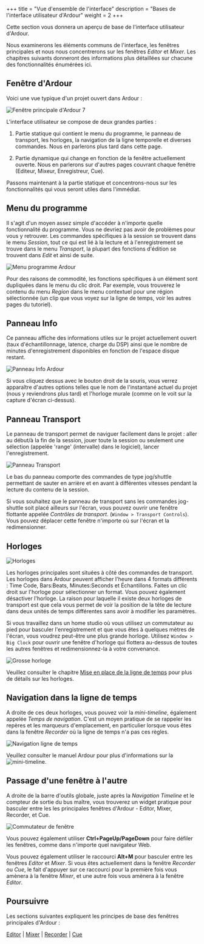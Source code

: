 +++
title = "Vue d'ensemble de l'interface"
description = "Bases de l'interface utilisateur d'Ardour"
weight = 2
+++

Cette section vous donnera un aperçu de base de l'interface utilisateur d'Ardour.

Nous examinerons les éléments communs de l'interface, les fenêtres principales et nous nous concentrerons sur les fenêtres _Editor_ et _Mixer_. Les chapitres suivants donneront des informations plus détaillées sur chacune des fonctionnalités énumérées ici.

## Fenêtre d'Ardour

Voici une vue typique d'un projet ouvert dans Ardour :

![Fenêtre principale d'Ardour 7](en/ardour7-main-window-parts.png)

L'interface utilisateur se compose de deux grandes parties :

1. Partie statique qui contient le menu du programme, le panneau de transport, les horloges, la navigation de la ligne temporelle et diverses commandes. Nous en parlerons plus tard dans cette page.

2. Partie dynamique qui change en fonction de la fenêtre actuellement ouverte. Nous en parlerons sur d'autres pages couvrant chaque fenêtre (Editeur, Mixeur, Enregistreur,
Cue).

Passons maintenant à la partie statique et concentrons-nous sur les fonctionnalités qui vous seront utiles dans l'immédiat.

## Menu du programme

Il s'agit d'un moyen assez simple d'accéder à n'importe quelle fonctionnalité du programme. Vous ne devriez pas avoir de problèmes pour vous y retrouver. Les commandes spécifiques à la session se trouvent dans le menu _Session_, tout ce qui est lié à la lecture et à l'enregistrement se trouve dans le menu _Transport_, la plupart des fonctions d'édition se trouvent dans _Edit_ et ainsi de suite.

![Menu programme Ardour](en/ardour7-program-menu.png?width=50vw)

Pour des raisons de commodité, les fonctions spécifiques à un élément sont dupliquées dans le menu du clic droit. Par exemple, vous trouverez le contenu du menu _Region_ dans le menu contextuel pour une région sélectionnée (un clip que vous voyez sur la ligne de temps, voir les autres pages du tutoriel).

## Panneau Info

Ce panneau affiche des informations utiles sur le projet actuellement ouvert (taux d'échantillonnage, latence, charge du DSP) ainsi que le nombre de minutes d'enregistrement disponibles en fonction de l'espace disque restant.

![Panneau Info Ardour](en/ardour7-info-panel.png?width=50vw)

Si vous cliquez dessus avec le bouton droit de la souris, vous verrez apparaître d'autres options telles que le nom de l'instantané actuel du projet (nous y reviendrons plus tard) et l'horloge murale (comme on le voit sur la capture d'écran ci-dessus).

## Panneau Transport

Le panneau de transport permet de naviguer facilement dans le projet : aller au début/à la fin de la session, jouer toute la session ou seulement une sélection (appelée 'range' (intervalle) dans le logiciel), lancer l'enregistrement.

![Panneau Transport](en/ardour7-transport-panel.png?width=15vw)

Le bas du panneau comporte des commandes de type jog/shuttle permettant de sauter en arrière et en avant à différentes vitesses pendant la lecture du contenu de la session.

Si vous souhaitez que le panneau de transport sans les commandes jog-shuttle soit placé ailleurs sur l'écran, vous pouvez ouvrir une fenêtre flottante appelée _Contrôles de transport_.
(`Window > Transport Controls`). Vous pouvez déplacer cette fenêtre n'importe où sur l'écran et la redimensionner.

## Horloges

![Horloges](en/Ardour6_Clocks.png?width=30vw)

Les horloges principales sont situées à côté des commandes de transport. Les horloges dans Ardour peuvent afficher l'heure dans 4 formats différents : Time Code, Bars:Beats, Minutes:Seconds et Échantillons. Faites un clic droit sur l'horloge pour sélectionner un format. Vous pouvez également désactiver l'horloge. La raison pour laquelle il existe deux horloges de transport est que cela vous permet de voir la position de la tête de lecture dans deux unités de temps différentes sans avoir à modifier les paramètres.

Si vous travaillez dans un home studio où vous utilisez un commutateur au pied pour basculer 
l'enregistrement et que vous êtes à quelques mètres de l'écran, vous voudrez peut-être une plus grande horloge. Utilisez `Window > Big Clock` pour ouvrir une fenêtre d'horloge qui flottera au-dessus de toutes les autres fenêtres et redimensionnez-la à votre convenance.

![Grosse horloge](en/ardour7-big-clock.png?width=50vw)

Veuillez consulter le chapitre [Mise en place de la ligne de temps](../setting-up-the-timeline) pour plus de détails sur les horloges.

## Navigation dans la ligne de temps

A droite de ces deux horloges, vous pouvez voir la _mini-timeline_, également appelée _Temps de navigation_. C'est un moyen pratique de se rappeler les repères et les marqueurs d'emplacement, en particulier lorsque vous êtes dans la fenêtre _Recorder_ où la ligne de temps n'a pas ces règles.

![Navigation ligne de temps](en/ardour7-navigation-timeline.png?width=40vw)

Veuillez consulter le manuel Ardour pour plus d'informations sur la ![mini-timeline](https://manual.ardour.org/ardours-interface/mini-timeline/).

## Passage d'une fenêtre à l'autre

A droite de la barre d'outils globale, juste après la _Navigation Timeline_ et le compteur de sortie du bus maître, vous trouverez un widget pratique pour basculer entre les les principales fenêtres d'Ardour - Editor, Mixer, Recorder, et Cue.

![Commutateur de fenêtre](en/ardour7-window-switcher.png?width=6vw)

Vous pouvez également utiliser **Ctrl+PageUp/PageDown** pour faire défiler les fenêtres, comme dans n'importe quel navigateur Web.

Vous pouvez également utiliser le raccourci **Alt+M** pour basculer entre les fenêtres _Editor_ et _Mixer_. Si vous êtes actuellement dans la fenêtre _Recorder_ ou _Cue_, le fait d'appuyer sur ce raccourci pour la première fois vous amènera à la fenêtre _Mixer_, et une autre fois vous amènera à la fenêtre _Editor_.

## Poursuivre

Les sections suivantes expliquent les principes de base des fenêtres principales d'Ardour :

[Editor](editor-window) | [Mixer](mixer-window) | [Recorder](recorder-window) | [Cue](cue-window)

